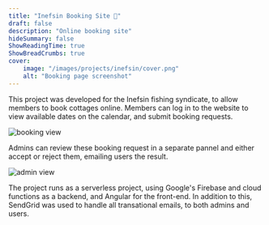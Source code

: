 ```yaml
---
title: "Inefsin Booking Site 🎣"
draft: false
description: "Online booking site"
hideSummary: false
ShowReadingTime: true
ShowBreadCrumbs: true
cover:
    image: "/images/projects/inefsin/cover.png"
    alt: "Booking page screenshot"
---
```


This project was developed for the Inefsin fishing syndicate, to allow members to book cottages online. Members can log in to the website to view available dates on the calendar, and submit booking requests. 

![booking view](/images/projects/inefsin/inefsin.png)

Admins can review these booking request in a separate pannel and either accept or reject them, emailing users the result.

![admin view](/images/projects/inefsin/admin.png)

 The project runs as a serverless project, using Google's Firebase and cloud functions as a backend, and Angular for the front-end. In addition to this, SendGrid was used to handle all transational emails, to both admins and users.